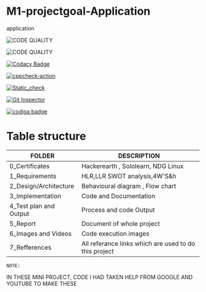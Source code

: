 # M1-projectgoal-Application
application


![CODE QUALITY ](https://api.codiga.io/project/31291/score/svg)

![CODE QUALITY]( https://api.codiga.io/project/31291/status/svg)

[![Codacy Badge](https://app.codacy.com/project/badge/Grade/0857cd72023c4a9893a6220ad29fdb34)](https://www.codacy.com/gh/SriramYaswanth/M1-projectgoal-Application/dashboard?utm_source=github.com&amp;utm_medium=referral&amp;utm_content=SriramYaswanth/M1-projectgoal-Application&amp;utm_campaign=Badge_Grade)

[![cppcheck-action](https://github.com/SriramYaswanth/M1-projectgoal-Application/actions/workflows/cppcheck.yml/badge.svg)](https://github.com/SriramYaswanth/M1-projectgoal-Application/actions/workflows/cppcheck.yml)

[![Static_check](https://github.com/SriramYaswanth/M1-projectgoal-Application/actions/workflows/Static_check.yml/badge.svg)](https://github.com/SriramYaswanth/M1-projectgoal-Application/actions/workflows/Static_check.yml)

[![Git Inspector](https://github.com/SriramYaswanth/M1-projectgoal-Application/actions/workflows/git_inspector.yml/badge.svg)](https://github.com/SriramYaswanth/M1-projectgoal-Application/actions/workflows/git_inspector.yml)

<a href="https://app.codiga.io/public/user/github/SriramYaswanth">
   <img src="https://api.codiga.io/public/badge/user/github/SriramYaswanth?style=light" alt="codiga badge" />
</a>



# Table structure
  
   | FOLDER             | DESCRIPTION|
   |--------------------|------------|
   |0_Certificates      | Hackerearth , Sololearn,  NDG Linux |
   |1_Requirements     | HLR,LLR SWOT analysis,4W'S&h|
   |2_Design/Architecture| Behavioural diagram , Flow chart  |
   |3_Implementation| Code and Documentation|
   |4_Test plan and Output|Process and code Output|
   |5_Report|Document of whole project|
   |6_Images and Videos| Code execution images|
   |7_Refferences| All referance links which are used to do this project|
   
   
  





    NOTE:
    
IN THESE MINI PROJECT,  CODE I HAD TAKEN HELP FROM GOOGLE AND YOUTUBE TO MAKE THESE 

